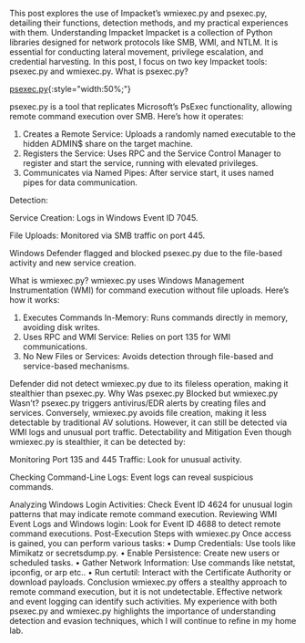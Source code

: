 This post explores the use of Impacket’s wmiexec.py and psexec.py, detailing their functions, detection methods, and my practical experiences with them.
Understanding Impacket
Impacket is a collection of Python libraries designed for network protocols like SMB, WMI, and NTLM. It is essential for conducting lateral movement, privilege escalation, and credential harvesting. In this post, I focus on two key Impacket tools: psexec.py and wmiexec.py.
What is psexec.py?

[psexec.py](assets/images/Picture1.png){:style="width:50%;"}

 
psexec.py is a tool that replicates Microsoft’s PsExec functionality, allowing remote command execution over SMB. Here’s how it operates:
1.	Creates a Remote Service: Uploads a randomly named executable to the hidden ADMIN$ share on the target machine.
2.	Registers the Service: Uses RPC and the Service Control Manager to register and start the service, running with elevated privileges.
3.	Communicates via Named Pipes: After service start, it uses named pipes for data communication.










Detection:

 

 
Service Creation: Logs in Windows Event ID 7045.


 
File Uploads: Monitored via SMB traffic on port 445.


 
Windows Defender flagged and blocked psexec.py due to the file-based activity and new service creation.

What is wmiexec.py?
wmiexec.py uses Windows Management Instrumentation (WMI) for command execution without file uploads. Here’s how it works:
1.	Executes Commands In-Memory: Runs commands directly in memory, avoiding disk writes.
2.	Uses RPC and WMI Service: Relies on port 135 for WMI communications.
3.	No New Files or Services: Avoids detection through file-based and service-based mechanisms.

 

Defender did not detect wmiexec.py due to its fileless operation, making it stealthier than psexec.py.
Why Was psexec.py Blocked but wmiexec.py Wasn’t?
psexec.py triggers antivirus/EDR alerts by creating files and services. Conversely, wmiexec.py avoids file creation, making it less detectable by traditional AV solutions. However, it can still be detected via WMI logs and unusual port traffic.
Detectability and Mitigation
Even though wmiexec.py is stealthier, it can be detected by:


 
Monitoring Port 135 and 445 Traffic: Look for unusual activity.


 
Checking Command-Line Logs: Event logs can reveal suspicious commands.



 
Analyzing Windows Login Activities: Check Event ID 4624 for unusual login patterns that may indicate remote command execution.
Reviewing WMI Event Logs and Windows login: Look for Event ID 4688 to detect remote command executions.
Post-Execution Steps with wmiexec.py
Once access is gained, you can perform various tasks:
•	Dump Credentials: Use tools like Mimikatz or secretsdump.py.
•	Enable Persistence: Create new users or scheduled tasks.
•	Gather Network Information: Use commands like netstat, ipconfig, or arp etc..
•	Run certutil: Interact with the Certificate Authority or download payloads.
Conclusion
wmiexec.py offers a stealthy approach to remote command execution, but it is not undetectable. Effective network and event logging can identify such activities. My experience with both psexec.py and wmiexec.py highlights the importance of understanding detection and evasion techniques, which I will continue to refine in my home lab.

